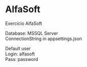 # AlfaSoft
Exercício AlfaSoft

Database: MSSQL Server<br />
ConnectionString in appsettings.json

Default user<br />
Login: alfasoft<br />
Pass: password
